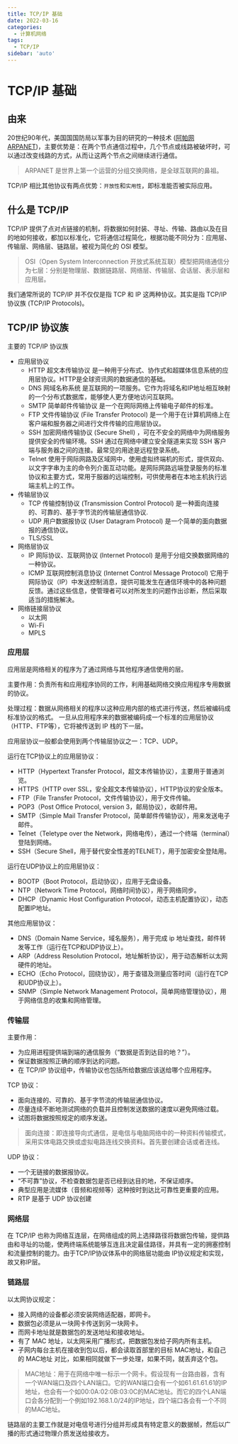 ```yaml
---
title: TCP/IP 基础
date: 2022-03-16
categories:
  - 计算机网络
tags:
  - TCP/IP 
sidebar: 'auto'
---
```


# TCP/IP 基础

## 由来

20世纪90年代，美国国国防局以军事为目的研究的一种技术 ([阿帕网ARPANET](https://zh.wiki.sxisa.org/wiki/ARPA%E7%BD%91))，主要优势是：在两个节点通信过程中，几个节点或线路被破坏时，可以通过改变线路的方式，从而让这两个节点之间继续进行通信。

> ARPANET 是世界上第一个运营的分组交换网络，是全球互联网的鼻祖。

TCP/IP 相比其他协议有两点优势：`开放性`和`实用性`，即标准能否被实际应用。

## 什么是 TCP/IP

TCP/IP 提供了点对点链接的机制，将数据如何封装、寻址、传输、路由以及在目的地如何接收，都加以标准化，它将通信过程简化，根据功能不同分为：应用层、传输层、网络层、链路层。被视为简化的 OSI 模型。

> OSI（Open System Interconnection 开放式系统互联）模型把网络通信分为七层：分别是物理层、数据链路层、网络层、传输层、会话层、表示层和应用层。

我们通常所说的 TCP/IP 并不仅仅是指 TCP 和 IP 这两种协议。其实是指 TCP/IP 协议族 (TCP/IP Protocols)。

## TCP/IP 协议族

主要的 TCP/IP 协议族
- 应用层协议
  - HTTP 超文本传输协议 是一种用于分布式、协作式和超媒体信息系统的应用层协议。HTTP是全球资讯网的数据通信的基础。
  - DNS 网域名称系统 是互联网的一项服务。它作为将域名和IP地址相互映射的一个分布式数据库，能够使人更方便地访问互联网。
  - SMTP 简单邮件传输协议 是一个在网际网络上传输电子邮件的标准。
  - FTP 文件传输协议 (File Transfer Protocol) 是一个用于在计算机网络上在客户端和服务器之间进行文件传输的应用层协议。
  - SSH 加密网络传输协议 (Secure Shell) ，可在不安全的网络中为网络服务提供安全的传输环境。SSH 通过在网络中建立安全隧道来实现 SSH 客户端与服务器之间的连接。最常见的用途是远程登录系统。
  - Telnet 使用于网际网路及区域网中，使用虚拟终端机的形式，提供双向、以文字字串为主的命令列介面互动功能。是网际网路远端登录服务的标准协议和主要方式，常用于服器的远端控制，可供使用者在本地主机执行远端主机上的工作。
- 传输层协议
  - TCP 传输控制协议 (Transmission Control Protocol) 是一种面向连接的、可靠的、基于字节流的传输层通信协议.
  - UDP 用户数据报协议 (User Datagram Protocol) 是一个简单的面向数据报的通信协议。
  - TLS/SSL 
- 网络层协议
  - IP 网际协议、互联网协议 (Internet Protocol) 是用于分组交换数据网络的一种协议。
  - ICMP 互联网控制消息协议 (Internet Control Message Protocol) 它用于网际协议（IP）中发送控制消息，提供可能发生在通信环境中的各种问题反馈。通过这些信息，使管理者可以对所发生的问题作出诊断，然后采取适当的措施解决。
- 网络链接层协议
  - 以太网
  - Wi-Fi
  - MPLS

### 应用层

应用层是网络相关的程序为了通过网络与其他程序通信使用的层。

主要作用：负责所有和应用程序协同的工作，利用基础网络交换应用程序专用数据的协议。

处理过程：数据从网络相关的程序以这种应用内部的格式进行传送，然后被编码成标准协议的格式。 一旦从应用程序来的数据被编码成一个标准的应用层协议（HTTP、FTP等），它将被传送到 IP 栈的下一层。

应用层协议一般都会使用到两个传输层协议之一：TCP、UDP。

运行在TCP协议上的应用层协议：
  - HTTP（Hypertext Transfer Protocol，超文本传输协议），主要用于普通浏览。
  - HTTPS（HTTP over SSL，安全超文本传输协议），HTTP协议的安全版本。
  - FTP（File Transfer Protocol，文件传输协议），用于文件传输。
  - POP3（Post Office Protocol, version 3，邮局协议），收邮件用。
  - SMTP（Simple Mail Transfer Protocol，简单邮件传输协议），用来发送电子邮件。
  - Telnet（Teletype over the Network，网络电传），通过一个终端（terminal）登陆到网络。
  - SSH（Secure Shell，用于替代安全性差的TELNET），用于加密安全登陆用。

运行在UDP协议上的应用层协议：
  - BOOTP（Boot Protocol，启动协议），应用于无盘设备。
  - NTP（Network Time Protocol，网络时间协议），用于网络同步。
  - DHCP（Dynamic Host Configuration Protocol，动态主机配置协议），动态配置IP地址。

其他应用层协议：
  - DNS（Domain Name Service，域名服务），用于完成 ip 地址查找，邮件转发等工作（运行在TCP和UDP协议上）。
  - ARP（Address Resolution Protocol，地址解析协议），用于动态解析以太网硬件的地址。
  - ECHO（Echo Protocol，回绕协议），用于查错及测量应答时间（运行在TCP和UDP协议上）。
  - SNMP（Simple Network Management Protocol，简单网络管理协议），用于网络信息的收集和网络管理。

### 传输层

主要作用：
  - 为应用进程提供端到端的通信服务（“数据是否到达目的地？”）。
  - 保证数据按照正确的顺序到达的问题。
  - 在 TCP/IP 协议组中，传输协议也包括所给数据应该送给哪个应用程序。


TCP 协议：
  - 面向连接的、可靠的、基于字节流的传输层通信协议。
  - 尽量连续不断地测试网络的负载并且控制发送数据的速度以避免网络过载。
  - 试图将数据按照规定的顺序发送。

> 面向连接：即连接导向式通信，是电信与电脑网络中的一种资料传输模式，采用实体电路交换或虚拟电路连线交换资料。首先要创建会话或者连线。

UDP 协议：
  - 一个无链接的数据报协议。
  - “不可靠”协议，不检查数据包是否已经到达目的地，不保证顺序。
  - 典型应用是流媒体（音频和视频等）这种按时到达比可靠性更重要的应用。
  - RTP 是基于 UDP 协议创建

### 网络层

在 TCP/IP 也称为网络互连层，在网络组成的网上选择路径将数据包传输，提供路由和寻址的功能，使两终端系统能够互连且决定最佳路径，并具有一定的拥塞控制和流量控制的能力。由于TCP/IP协议体系中的网络层功能由 IP协议规定和实现，故又称IP层。

### 链路层

以太网协议规定：
  - 接入网络的设备都必须安装网络适配器，即网卡。
  - 数据包必须是从一块网卡传送到另一块网卡。
  - 而网卡地址就是数据包的发送地址和接收地址。
  - 有了 MAC 地址，以太网采用广播形式，把数据包发给子网内所有主机。
  - 子网内每台主机在接收到包以后，都会读取首部里的目标 MAC地址，和自己的 MAC地址 对比，如果相同就做下一步处理，如果不同，就丢弃这个包。 

> MAC地址：用于在网络中唯一标示一个网卡。假设现有一台路由器，含有一个WAN端口及四个LAN端口。它的WAN端口会有一个如61.61.61.61的IP地址，也会有一个如00:0A:02:0B:03:0C的MAC地址。而它的四个LAN端口会各分配到一个例如192.168.1.0/24的IP地址，四个端口各会有一个不同的MAC地址。

链路层的主要工作就是对电信号进行分组并形成具有特定意义的数据帧，然后以广播的形式通过物理介质发送给接收方。






